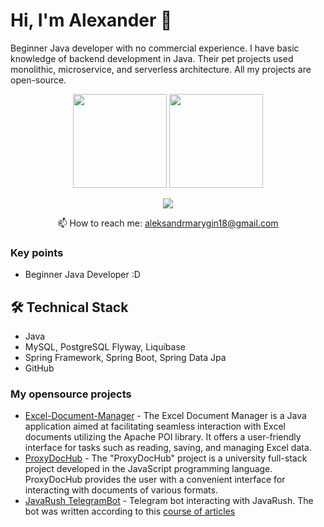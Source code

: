# Hi, I'm Alexander 👋
Beginner Java developer with no commercial experience. I have basic knowledge of backend development in Java.
Their pet projects used monolithic, microservice, and serverless architecture. All my projects are open-source.

<p align='center'>
   <a href="https://github-readme-stats.vercel.app/api?username=JiLaRiAtIoN&show_icons=true&count_private=true"><img
           height=150
           src="https://github-readme-stats.vercel.app/api?username=JiLaRiAtIoN&show_icons=true&count_private=true"/></a>
   <a href="https://github.com/iLaRiAtIoN/github-readme-stats"><img height=150
                                                                  src="https://github-readme-stats.vercel.app/api/top-langs/?username=JiLaRiAtIoN&layout=compact"/></a>
</p>

<p align='center'>
   <a href="https://t.me/jilariation">
       <img src="https://img.shields.io/badge/Telegram-2CA5E0?style=for-the-badge&logo=telegram&logoColor=white"/>
   </a>
<p align='center'>
   📫 How to reach me: <a href='mailto:aleksandrmarygin18@gmail.com'>aleksandrmarygin18@gmail.com</a>
</p>

### Key points
* Beginner Java Developer :D

## 🛠 Technical Stack
*   Java
*   MySQL, PostgreSQL Flyway, Liquibase
*   Spring Framework, Spring Boot, Spring Data Jpa
*   GitHub

### My opensource projects

*   [Excel-Document-Manager](https://github.com/JiLaRiAtIoN/EDM-Excel-Document-Manager-) - The Excel Document Manager is a Java application aimed at facilitating seamless interaction with Excel documents utilizing the Apache POI library. It offers a user-friendly interface for tasks such as reading, saving, and managing Excel data.
*   [ProxyDocHub](https://github.com/JiLaRiAtIoN/ProxyDocHub) - The "ProxyDocHub" project is a university full-stack project developed in the JavaScript programming language. ProxyDocHub provides the user with a convenient interface for interacting with documents of various formats.
*   [JavaRush TelegramBot](https://github.com/JiLaRiAtIoN/javarush-telegrambot) - Telegram bot interacting with JavaRush. The bot was written according to this [course of articles](https://javarush.com/groups/posts/2935-java-proekt-ot-a-do-ja-pishem-realjhnihy-proekt-dlja-portfolio#articles)
